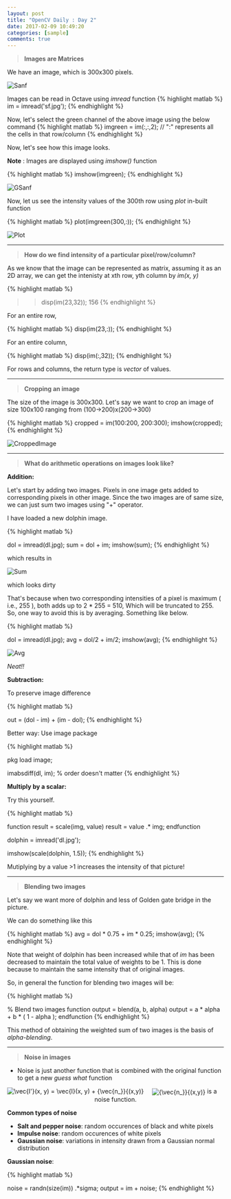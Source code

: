 ```yaml
---
layout: post
title: "OpenCV Daily : Day 2"
date: 2017-02-09 10:49:20
categories: [sample]
comments: true
---
```


> **Images are Matrices**

We have an image, which is 300x300 pixels.

![Sanf](/images/posts/opencv/day2/sf.jpg)

Images can be read in Octave using _imread_ function
{% highlight matlab %}
im = imread('sf.jpg');
{% endhighlight %}

Now, let's select the green channel of the above image using the below command
{% highlight matlab %}
imgreen = im(:,:,2);  // ":" represents all the cells in that row/column
{% endhighlight %}

Now, let's see how this image looks.

**Note** : Images are displayed using _imshow()_ function

{% highlight matlab %}
imshow(imgreen);
{% endhighlight %}

![GSanf](/images/posts/opencv/day2/sfg.jpg)

Now, let us see the intensity values of the 300th row using _plot_ in-built function

{% highlight matlab %}
plot(imgreen(300,:));
{% endhighlight %}

![Plot](/images/posts/opencv/day2/plotLine.png)

----------------------------------------------

> **How do we find intensity of a particular pixel/row/column?**

As we know that the image can be represented as matrix, assuming it as an 2D array, we can get the intenisty at xth row, yth column by _im(x, y)_

{% highlight matlab %}
>> disp(im(23,32));
156
{% endhighlight %}

For an entire row,

{% highlight matlab %}
disp(im(23,:));
{% endhighlight %}

For an entire column,

{% highlight matlab %}
disp(im(:,32));
{% endhighlight %}

For rows and columns, the return type is _vector_ of values.

----------------------------------------------

> **Cropping an image**

The size of the image is 300x300. Let's say we want to crop an image of size 100x100 ranging from (100->200)x(200->300)

{% highlight matlab %}
cropped = im(100:200, 200:300);
imshow(cropped);
{% endhighlight %}

![CroppedImage](/images/posts/opencv/day2/crop.png)

---------------------------------------------

> **What do arithmetic operations on images look like?**

**Addition:**

Let's start by adding two images. Pixels in one image gets added to corresponding pixels in other image. Since the two images are of same size, we can just sum two images using "+" operator.

I have loaded a new dolphin image.

{% highlight matlab %}

dol = imread(dl.jpg);
sum = dol + im;
imshow(sum);
{% endhighlight %}

which results in

![Sum](/images/posts/opencv/day2/sum.png)

which looks dirty

That's because when two corresponding intensities of a pixel is maximum ( i.e., 255 ), both adds up to 2 * 255 = 510, Which will be truncated to 255. So, one way to avoid this is by averaging. Something like below.

{% highlight matlab %}

dol = imread(dl.jpg);
avg = dol/2 + im/2;
imshow(avg);
{% endhighlight %}

![Avg](/images/posts/opencv/day2/avg.png)

_Neat!!_

**Subtraction:**

To preserve image difference

{% highlight matlab %}

out = (dol - im) + (im - dol);
{% endhighlight %}

Better way: Use image package

{% highlight matlab %}

pkg load image;

imabsdiff(dl, im); % order doesn't matter
{% endhighlight %}


**Multiply by a scalar:**

Try this yourself.

{% highlight matlab %}

function result = scale(img, value)
	result = value .* img;
endfunction

dolphin = imread('dl.jpg');

imshow(scale(dolphin, 1.5));
{% endhighlight %}

Mutiplying by a value >1 increases the intensity of that picture!

-------------------------------------------------

> **Blending two images**

Let's say we want more of dolphin and less of Golden gate bridge in the picture.

We can do something like this

{% highlight matlab %}
avg = dol * 0.75 + im * 0.25;
imshow(avg);
{% endhighlight %}

Note that weight of dolphin has been increased while that of _im_ has been decreased to maintain the total value of weights to be 1.
This is done because to maintain the same intensity that of original images.

So, in general the function for blending two images will be:

{% highlight matlab %}

% Blend two images
function output = blend(a, b, alpha)
    output = a * alpha + b * ( 1 - alpha );
endfunction
{% endhighlight %}

This method of obtaining the weighted sum of two images is the basis of _alpha-blending_.

------------------------------------------------

> **Noise in images**

- Noise is just another function that is combined with the original function to get a new _guess what_ function

<p align="left"><img align="left" src="https://tex.s2cms.ru/svg/%5Cvec%7BI'%7D(x%2C%20y)%20%3D%20%5Cvec%7BI%7D(x%2C%20y)%20%2B%20%7B%5Cvec%7Bn_%7D%7D%7B(x%2Cy)%7D" alt="\vec{I'}(x, y) = \vec{I}(x, y) + {\vec{n_}}{(x,y)}" /></p>
<p align="center"><img align="center" src="https://tex.s2cms.ru/svg/%7B%5Cvec%7Bn_%7D%7D%7B(x%2Cy)%7D" alt="{\vec{n_}}{(x,y)}" /> is a noise function.</p>

**Common types of noise**

- **Salt and pepper noise**: random occurences of black and white pixels
- **Impulse noise**: random occurences of white pixels
- **Gaussian noise**: variations in intensity drawn from a Gaussian normal distribution

**Gaussian noise**: 

{% highlight matlab %}

noise = randn(size(im)) .*sigma;
output = im + noise;
{% endhighlight %}

